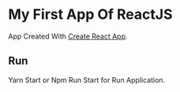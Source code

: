 #  My First App Of ReactJS

App Created With [Create React App](https://github.com/facebook/create-react-app).

## Run

Yarn Start or Npm Run Start for Run Application.
